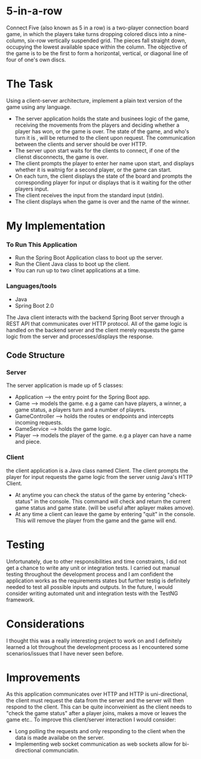 # 5-in-a-row

Connect Five (also known as 5 in a row) is a two-player connection board game, in which the players take turns dropping colored discs into a nine-column, six-row vertically suspended grid. 
The pieces fall straight down, occupying the lowest available space within the column. The objective of the game is to be the first to form a horizontal, vertical, or diagonal line of four of one's own discs.

# The Task

Using a client-server architecture, implement a plain text version of the game using any language.

- The server application holds the state and businees logic of the game, receiving the movements from the players and deciding whether a player has won, or the game is over. The state of the game, and who's turn it is , will be returned to the client upon request. The communication between the clients and server should be over HTTP.
- The server upon start waits for the clients to connect, if one of the clienst disconnects, the game is over.
- The client prompts the player to enter her name upon start, and displays whether it is waitnig for a second player, or the game can start.
- On each turn, the client displays the state of the board and prompts the corresponding player for input or displays that is it waiting for the other players input.
- The client receives the input from the standard input (stdin).
- The client displays when the game is over and the name of the winner.

# My Implementation

### To Run This Application

- Run the Spring Boot Application class to boot up the server.
- Run the Client Java class to boot up the client.
- You can run up to two clinet applications at a time.

### Languages/tools

 - Java
 - Spring Boot 2.0
 
 The Java client interacts with the backend Spring Boot server through a REST API that communicates over HTTP protocol.
 All of the game logic is handled on the backend server and the client merely requests the game logic from the server and processes/displays the response. 
 
 ## Code Structure
 
 ### Server
 
 The server application is made up of 5 classes:
 
- Application --> the entry point for the Spring Boot app.
- Game --> models the game. e.g a game can have players, a winner, a game status, a players turn and a number of players.
- GameController --> holds the routes or endpoints and intercepts incoming requests.
- GameService --> holds the game logic.
- Player --> models the player of the game. e.g a player can have a name and piece.

### Client

the client application is a Java class named Client. The client prompts the player for input requests the game logic from the server usnig Java's HTTP Client.

- At anytime you can check the status of the game by entering "check-status" in the console. This command will check and return the current game status and game state. (will be useful after aplayer makes amove).
- At any time a client can leave the game by entering "quit" in the console. This will remove the player from the game and the game will end.

# Testing

Unfortunately, due to other responsibilities and time constraints, I did not get a chance to write any unit or integration tests.
I carried out manual testing throughout the development process and I am confident the application works as the requirements states but further testig is definitely needed to test all possible inputs and outputs.
In the future, I would consider writing automated unit and integration tests with the TestNG framework.

# Considerations

I thought this was a really interesting project to work on and I definitely learned a lot throughout the development process as I encountered some scenarios/issues that I have never seen before.

# Improvements

As this application communicates over HTTP and HTTP is uni-directional, the client must request the data from the server and the server will then respond to the client.
This can be quite inconveinient as the client needs to "check the game status" after a player joins, makes a move or leaves the game etc..
To improve this client/server interaction I would consider:

- Long polling the requests and only responding to the client when the data is made availabe on the server.
- Implementing web socket communication as web sockets allow for bi-directional communciatin.
